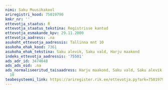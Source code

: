 ```yaml
---
nimi: Saku Muusikakool
ariregistri_kood: 75019796
kmkr_nr: ''
ettevotja_staatus: R
ettevotja_staatus_tekstina: Registrisse kantud
ettevotja_esmakande_kpv: 29.11.2000
ettevotja_aadress: .na
asukoht_ettevotja_aadressis: Tallinna mnt 10
asukoha_ehak_kood: 7361
asukoha_ehak_tekstina: Saku alevik, Saku vald, Harju maakond
indeks_ettevotja_aadressis: '75501'
ads_adr_id: 3474648
ads_ads_oid: .na
ads_normaliseeritud_taisaadress: Harju maakond, Saku vald, Saku alevik, Tallinna mnt
  10
teabesysteemi_link: https://ariregister.rik.ee/ettevotja.py?ark=75019796&ref=rekvisiidid
---
```

